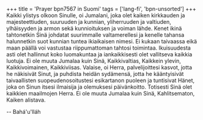 +++
title = 'Prayer bpn7567 in Suomi'
tags = ['lang-fi', 'bpn-unsorted']
+++
Kaikki ylistys olkoon Sinulle, oi Jumalani, joka olet kaiken kirkkauden ja majesteettiuden, suuruuden ja kunnian, yliherruuden ja valtiuden, ylhäisyyden ja armon sekä kunnioituksen ja voiman lähde. Kenet ikinä tahtonetkin Sinä johdatat suurimmalle valtamerellesi ja kenelle tahansa halunnetkin suot kunnian  tuntea ikiaikaisen nimesi. Ei kukaan taivaassa eikä maan päällä voi vastustaa riippumattoman tahtosi toimintaa. Ikuisuudesta asti olet hallinnut koko luomakuntaa ja iankaikkisesti olet vallitseva kaikkia luotuja. Ei ole muuta Jumalaa kuin Sinä, Kaikkivaltias, Kaikkein ylevin, Kaikkivoimainen, Kaikkiviisas.
Valaise, oi Herra, palvelijoittesi kasvot, jotta he näkisivät Sinut, ja puhdista heidän sydämensä, jotta he kääntyisivät taivaallisten suopeudenosoitustesi esikartanon puoleen ja tuntisivat Hänet, joka on Sinun itsesi ilmaisija ja olemuksesi päivänkoitto. Totisesti Sinä olet kaikkien maailmojen Herra. Ei ole muuta Jumalaa kuin Sinä, Kahlitsematon, Kaiken alistava.

-- Bahá'u'lláh
